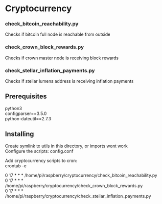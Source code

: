 # Cryptocurrency

### check_bitcoin_reachability.py
Checks if bitcoin full node is reachable from outside  

### check_crown_block_rewards.py
Checks if crown master node is receiving block rewards  

### check_stellar_inflation_payments.py
Checks if stellar lumens address is receiving inflation payments  

## Prerequisites

python3  
configparser==3.5.0  
python-dateutil==2.7.3  

## Installing

Create symlink to utils in this directory, or imports wont work  
Configure the scripts: config.conf  

Add cryptocurrency scripts to cron:  
crontab -e  
  
0 17 * * *  /home/pi/raspberry/cryptocurrency/check_bitcoin_reachability.py  
0 17 * * *  /home/pi/raspberry/cryptocurrency/check_crown_block_rewards.py  
0 17 * * *  /home/pi/raspberry/cryptocurrency/check_stellar_inflation_payments.py  
